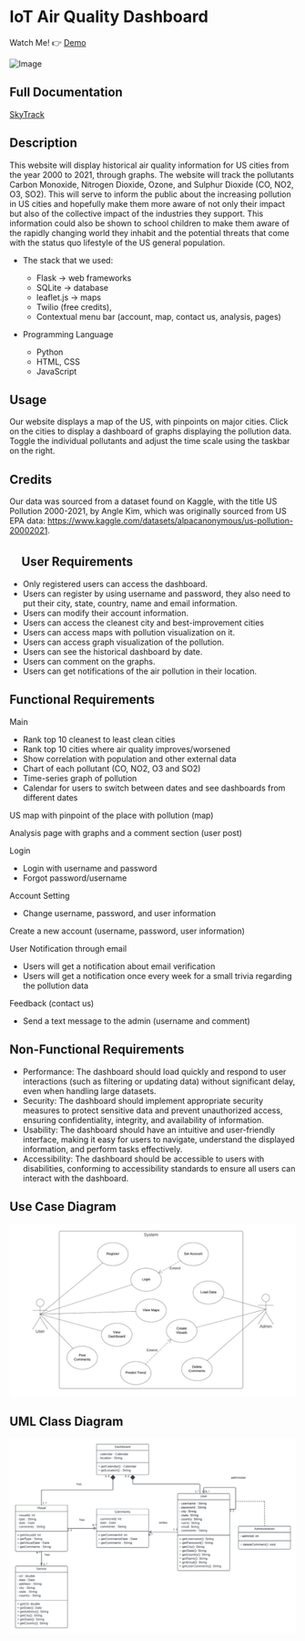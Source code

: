 # IoT Air Quality Dashboard

Watch Me! 👉 [Demo](https://youtu.be/JzPznVCSUJU?si=YKbdPW9-FBSps1G-)

<img width="1416" alt="Image" src="https://github.com/user-attachments/assets/f8ff1ec5-0df0-4e53-b4c1-01f37164e524" />

## Full Documentation
[SkyTrack](https://github.com/vol2468/bluebuffalo/blob/main/SkyTrack%20Documentation.pdf)

## Description

This website will display historical air quality information for US cities from the year 2000 to 2021, through graphs. The website will track the pollutants Carbon Monoxide, Nitrogen Dioxide, Ozone, and Sulphur Dioxide (CO, NO2, O3, SO2). This will serve to inform the public about the increasing pollution in US cities and hopefully make them more aware of not only their impact but also of the collective impact of the industries they support. This information could also be shown to school children to make them aware of the rapidly changing world they inhabit and the potential threats that come with the status quo lifestyle of the US general population.

- The stack that we used:
  - Flask → web frameworks
  - SQLite → database
  - leaflet.js → maps
  - Twilio (free credits),
  - Contextual menu bar (account, map, contact us, analysis, pages)

- Programming Language
  - Python
  - HTML, CSS
  - JavaScript

## Usage

Our website displays a map of the US, with pinpoints on major cities. Click on the cities to display a dashboard of graphs displaying the pollution data. Toggle the individual pollutants and adjust the time scale using the taskbar on the right.

## Credits

Our data was sourced from a dataset found on Kaggle, with the title US Pollution 2000-2021, by Angle Kim,
which was originally sourced from US EPA data: https://www.kaggle.com/datasets/alpacanonymous/us-pollution-20002021.

## 　User Requirements

- Only registered users can access the dashboard.
- Users can register by using username and password, they also need to put their city, state, country, name and email information.
- Users can modify their account information.
- Users can access the cleanest city and best-improvement cities
- Users can access maps with pollution visualization on it.
- Users can access graph visualization of the pollution.
- Users can see the historical dashboard by date.
- Users can comment on the graphs.
- Users can get notifications of the air pollution in their location.

## Functional Requirements

Main

- Rank top 10 cleanest to least clean cities
- Rank top 10 cities where air quality improves/worsened
- Show correlation with population and other external data
- Chart of each pollutant (CO, NO2, O3 and SO2)
- Time-series graph of pollution
- Calendar for users to switch between dates and see dashboards from different dates

US map with pinpoint of the place with pollution (map)  

Analysis page with graphs and a comment section (user post)

Login

- Login with username and password
- Forgot password/username

Account Setting

- Change username, password, and user information

Create a new account (username, password, user information)  

User Notification through email

- Users will get a notification about email verification
- Users will get a notification once every week for a small trivia regarding the pollution data

Feedback (contact us)

- Send a text message to the admin (username and comment)

## Non-Functional Requirements

- Performance: The dashboard should load quickly and respond to user interactions (such as filtering or updating data) without significant delay, even when handling large datasets.
- Security: The dashboard should implement appropriate security measures to protect sensitive data and prevent unauthorized access, ensuring confidentiality, integrity, and availability of information.
- Usability: The dashboard should have an intuitive and user-friendly interface, making it easy for users to navigate, understand the displayed information, and perform tasks effectively.
- Accessibility: The dashboard should be accessible to users with disabilities, conforming to accessibility standards to ensure all users can interact with the dashboard.

## Use Case Diagram

![use case diagram](images/usecase.png)

## UML Class Diagram

![uml class diagram](images/uml_class.png)

